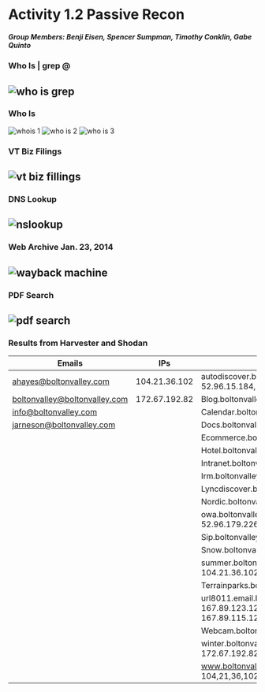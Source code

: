 # Activity 1.2 Passive Recon
##### Group Members: Benji Eisen, Spencer Sumpman, Timothy Conklin, Gabe Quinto

### Who Is | grep @
![who is grep](https://user-images.githubusercontent.com/78443183/150873045-19d44e83-5c96-4501-9ac6-32ed5168a6cf.PNG)
------
### Who Is
![whois 1](https://user-images.githubusercontent.com/78443183/150873069-12e94fa5-0408-4c2b-9e03-ae06e3d13352.PNG)
![who is 2](https://user-images.githubusercontent.com/78443183/150873073-9ee519db-343a-4303-b2e9-b10248a82025.PNG)
![who is 3](https://user-images.githubusercontent.com/78443183/150873078-9d6e3ad9-467b-4bbb-bd29-83244ffb38e8.PNG)
### VT Biz Filings
![vt biz fillings](https://user-images.githubusercontent.com/78443183/150873374-a87617b7-b6fa-4b41-8c63-3f06288d6fe3.PNG)
------
### DNS Lookup
![nslookup](https://user-images.githubusercontent.com/78443183/150873406-b9dfbf5b-608a-4d6c-a0f7-50cbb5067029.PNG)
------
### Web Archive Jan. 23, 2014
![wayback machine](https://user-images.githubusercontent.com/78443183/150873519-3429e40c-b3a2-4a37-8072-2c44fd3642cb.PNG)
------
### PDF Search
![pdf search](https://user-images.githubusercontent.com/78443183/150873604-fb6e29f4-ce3c-4b4c-86de-33ef1377dce2.PNG)
------
### Results from Harvester and Shodan
|Emails|IPs|Hosts|
|---|---|---|
|ahayes@boltonvalley.com|104.21.36.102|autodiscover.boltonvalley.com:52.96.35.184, 52.96.15.184, 52.96.111.104, 52.96.183.40
|boltonvalley@boltonvalley.com| 172.67.192.82|Blog.boltonvalley.com:142.251.35.179
|info@boltonvalley.com|| Calendar.boltonvalley.com:142.251.35.179
|jarneson@boltonvalley.com||Docs.boltonvalley.com:142.251.35.179
|||Ecommerce.boltonvalley.com:69.54.27.53
|||Hotel.boltonvalley.com:69.54.28.206
|||Intranet.boltonvalley.com:142.251.35.179
|||Irm.boltonvalley.com:69.54.27.55
|||Lyncdiscover.boltonvalley.com:52.112.66.142
|||Nordic.boltonvalley.com:142.251.35.179
|||owa.boltonvalley.com:52.96.70.242, 52.96.179.226, 52.96.32.2, 52.96.9.2
|||Sip.boltonvalley.com:52.112.65.27
|||Snow.boltonvalley.com:74.208.19.30
|||summer.boltonvalley.com:172.67.192.82, 104.21.36.102
|||Terrainparks.boltonvalley.com:142.251.35.179
|||url8011.email.boltonvalley.com:167.89.115.56, 167.89.123.124, 167.89.123.54, 167.89.115.120
|||Webcam.boltonvalley.com:69.54.27.52
|||winter.boltonvalley.com:104.21.36.102, 172.67.192.82
|||www.boltonvalley.com:172.67.192.82, 104,21,36,102
